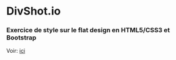 # DivShot.io

### Exercice de style sur le flat design en **HTML5/CSS3** et **Bootstrap**  

Voir: [ici](https://dondes17.github.io/DivShot.io/#)
